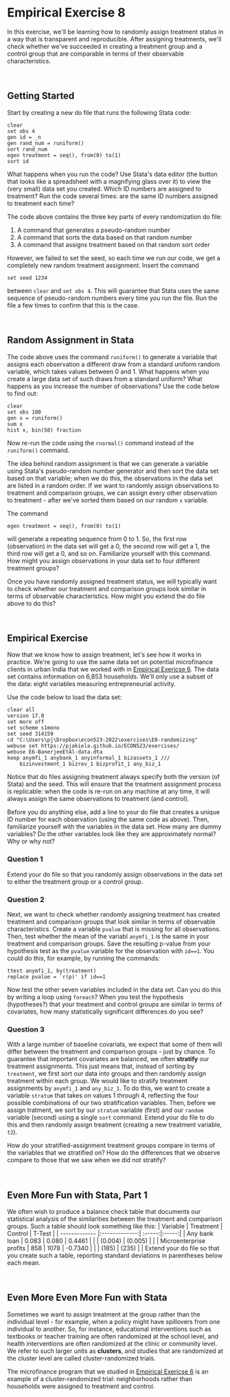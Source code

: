 # Empirical Exercise 8

In this exercise, we'll be learning how to randomly assign treatment status in a way 
that is transparent and reproducible.  After assigning treatments, we'll check 
whether we've succeeded in creating a treatment group and a control group 
that are comparable in terms of their observable characteristics.  

<br>

## Getting Started

Start by creating a new do file that runs the following Stata code:
```
clear
set obs 4
gen id = _n 
gen rand_num = runiform()
sort rand_num
egen treatment = seq(), from(0) to(1)
sort id
```
What happens when you run the code?  Use Stata's data editor (the button that looks like 
a spreadsheet with a magnifying glass over it) to view the (very small) data set you 
created.  Which ID numbers are assigned to treatment?  Run the code several times:  are 
the same ID numbers assigned to treatment each time?  

The code above contains the three key parts of every randomization do file:  

1. A command that generates a pseudo-random number 
2. A command that sorts the data based on that random number
3. A command that assigns treatment based on that random sort order

However, we failed to set the seed, so each time we run our code, we get a 
completely new random treatment assignment.  Insert the command 
```
set seed 1234 
```
between `clear` and `set obs 4`.  This will guarantee that Stata uses the 
same sequence of pseudo-random numbers every time you run the file.  Run the file 
a few times to confirm that this is the case. 

<br>

## Random Assignment in Stata

The code above uses the command `runiform()` to generate a variable that assigns 
each observation a different draw from a standard uniform random variable, which 
takes values between 0 and 1.  What happens when you create a large data set of such 
draws from a standard uniform?  What happens as you increase the number 
of observations?  Use the code below to find out:
```
clear
set obs 100
gen x = runiform()
sum x
hist x, bin(50) fraction
```
Now re-run the code using the `rnormal()` command instead of the `runiform()` command.  

The idea behind random assignment is that we can generate a variable 
using Stata's pseudo-random number generator and then sort the data set based on that 
variable; when we do this, the observations in the data set are listed in a 
random order.  If we want to randomly assign observations to treatment and comparison groups, 
we can assign every other observation to treatment - after we've sorted them based on 
our random `x` variable.

The command 
```
egen treatment = seq(), from(0) to(1)
``` 
will generate a repeating sequence from 0 to 1.  So, the first row (observation) in 
the data set will get a 0, the second row will get a 1, the third row will get a 0, 
and so on.  Familiarize yourself with this command.  How might you assign observations 
in your data set to four different treatment groups?

Once you have randomly assigned treatment status, we will typically want to check whether 
our treatment and comparison groups look similar in terms of observable characteristics.  How 
might you extend the do file above to do this?

<br>

## Empirical Exercise

Now that we know how to assign treatment, let's see how it works in practice.  We're 
going to use the same data set on potential microfinance clients in urban India 
that we worked with in [Empirical Exericse 6](https://pjakiela.github.io/ECON523/exercises/E6-TOT.html). The 
data set contains information on 6,853 households.  We'll only use a subset of the data:  eight variables measuring 
entrepreneurial activity.  

Use the code below to load the data set:  
```
clear all
version 17.0
set more off
set scheme s1mono
set seed 314159
cd "C:\Users\pj\Dropbox\econ523-2022\exercises\E8-randomizing"
webuse set https://pjakiela.github.io/ECON523/exercises/
webuse E6-BanerjeeEtAl-data.dta
keep anymfi_1 anybank_1 anyinformal_1 bizassets_1 ///
	bizinvestment_1 bizrev_1 bizprofit_1 any_biz_1
 ```
Notice that do files assigning treatment always specify both the 
version (of Stata) and the seed. This will ensure that the treatment assignment process is 
replicable:  when the code is re-run on any machine at any time, 
it will always assign the same observations to treatment (and control).  

Before you do anything else, add a line to your do file that creates a unique ID number for 
each observation (using the same code as above).  Then, familiarize yourself with 
the variables in the data set.  How many are dummy variables?  Do the other variables 
look like they are approximately normal?  Why or why not?

### Question 1

Extend your do file so that you randomly assign observations in the data set to either the 
treatment group or a control group.  

### Question 2

Next, we want to check whether randomly assigning treatment has created treatment and comparison 
groups that look similar in terms of observable characteristics.  Create a variable `pvalue` that 
is missing for all observations.  Then, test whether the mean of the variabl `anymfi_1` is the same 
in your treatment and comparison groups.  Save the resulting p-value from your hypothesis test 
as the `pvalue` variable for the observation with `id==1`.  You could do this, for example, by running 
the commands:
```
ttest anymfi_1, by(treatment)
replace pvalue = `r(p)' if id==1
```
Now test the other seven variables included in the data set.  Can you do this by writing a loop 
using `foreach`?  When you test the hypothesis (hypotheses?) that your treatment and control 
groups are similar in terms of covariates, how many statistically significant differences do you 
see?

### Question 3 

With a large number of baseline covariats, we expect that some of them will differ between the 
treatment and comparison groups - just by chance.  To guarantee that important covariates are 
balanced, we often **stratify** our treatment assignments.  This just means that, instead of sorting 
by `treatment`, we first sort our data into groups and then randomly assign treatment 
within each group.  We would like to stratify treatment assignments by `anymfi_1` and `any_biz_1`.  To do this, 
we want to create a variable `stratum` that takes on values 1 through 4, reflecting the four possible 
combinations of our two stratification variables.  Then, before we assign tratment, we sort 
by our `stratum` variable (first) and our `random` variable (second) using a single `sort` command.  Extend 
your do file to do this and then randomly assign treatment (creating a new treatment variable, `t2`).  

How do your stratified-assignment treatment groups compare in terms of the variables that we stratified 
on?  How do the differences that we observe compare to those that we saw when we did not stratify?

<br>
 
## Even More Fun with Stata, Part 1

We often wish to produce a balance check table that documents our statistical analysis 
of the similarities between the treatment and comparison groups.  Such a table should look 
something like this:
| Variable        | Treatment           | Control  | T-Test |
| ------------- |:-------------:| :-----:|:-----:|
| Any bank loan      | 0.083 | 0.080 | 0.4461 |
|       | (0.004)     |   (0.005) | |
| Microenterprise profits      | 858 | 1078 | -0.7340 |
|       | (185)     |   (235) | |
Extend your do file so that you create such a table, reporting standard deviations 
in parentheses below each mean.  
 
<br>
 
## Even More Even More Fun with Stata
 
Sometimes we want to assign treatment at the group rather than the individual level - for example, 
when a policy might have spillovers from one individual to another.  So, for instance, educational 
interventions such as textbooks or teacher training are often randomized at the school level, 
and health interventions are often randomized at the clinic or community level.  We refer to 
such larger units as **clusters**, and studies that are randomized at the cluster level are 
called cluster-randomized trials.  

The microfinance program that we studied in 
[Empirical Exericse 6](https://pjakiela.github.io/ECON523/exercises/E6-TOT.html) is an example 
of a cluster-randomized trial:  neighborhoods rather than households were assigned to treatment 
and control.  
 
 

